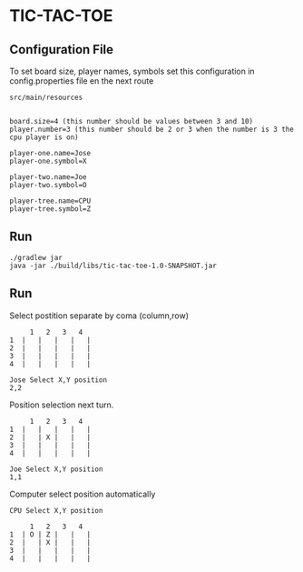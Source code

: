 # TIC-TAC-TOE

## Configuration File
To set board size, player names, symbols set this configuration in config.properties file en the next route

`src/main/resources`

```console

board.size=4 (this number should be values between 3 and 10)
player.number=3 (this number should be 2 or 3 when the number is 3 the cpu player is on)

player-one.name=Jose
player-one.symbol=X

player-two.name=Joe
player-two.symbol=O

player-tree.name=CPU
player-tree.symbol=Z

```
## Run 

```console
./gradlew jar
java -jar ./build/libs/tic-tac-toe-1.0-SNAPSHOT.jar
```

## Run 
Select postition separate by coma (column,row)

```
     1   2   3   4
1  |   |   |   |   |   
2  |   |   |   |   |   
3  |   |   |   |   |   
4  |   |   |   |   |   

Jose Select X,Y position
2,2
```
Position selection next turn.

```
     1   2   3   4
1  |   |   |   |   |   
2  |   | X |   |   |   
3  |   |   |   |   |   
4  |   |   |   |   |   

Joe Select X,Y position
1,1

```
Computer select position automatically

```
CPU Select X,Y position

     1   2   3   4
1  | O | Z |   |   |   
2  |   | X |   |   |   
3  |   |   |   |   |   
4  |   |   |   |   |  

```

